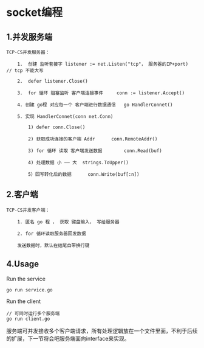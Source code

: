 # socket编程

## 1.并发服务端
```
TCP-CS并发服务器：

	1.  创建 监听套接字 listener := net.Listen("tcp"， 服务器的IP+port)		// tcp 不能大写

	2.  defer listener.Close()

	3.  for 循环 阻塞监听 客户端连接事件 	conn := listener.Accept()

	4. 创建 go程 对应每一个 客户端进行数据通信	go HandlerConnet()

	5. 实现 HandlerConnet(conn net.Conn)

		1) defer conn.Close()

		2) 获取成功连接的客户端 Addr 		conn.RemoteAddr()

		3) for 循环 读取 客户端发送数据		conn.Read(buf)

		4) 处理数据 小 —— 大	strings.ToUpper()

		5）回写转化后的数据		conn.Write(buf[:n])
```

## 2.客户端
```
TCP-CS并发客户端：

	1. 匿名 go 程 ， 获取 键盘输入， 写给服务器

	2. for 循环读取服务器回发数据

	发送数据时，默认在结尾自带换行键
```

## 4.Usage

Run the service
```
go run service.go
```

Run the client
```
// 可同时运行多个服务端
go run client.go
```

服务端可并发接收多个客户端请求，所有处理逻辑放在一个文件里面，不利于后续的扩展，下一节将会吧服务端面向interface来实现。